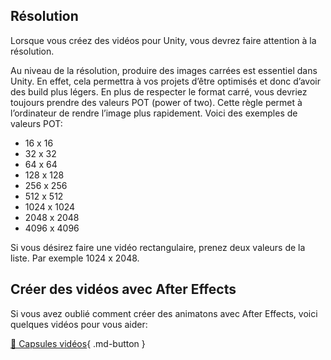 ## Résolution
Lorsque vous créez des vidéos pour Unity, vous devrez faire attention à la résolution.

Au niveau de la résolution, produire des images carrées est essentiel dans Unity. En effet, cela permettra à vos projets d’être optimisés et donc d’avoir des build plus légers. En plus de respecter le format carré, vous devriez toujours prendre des valeurs POT (power of two). Cette règle permet à l’ordinateur de rendre l’image plus rapidement. Voici des exemples de valeurs POT:

- 16 x 16
- 32 x 32
- 64 x 64
- 128 x 128
- 256 x 256
- 512 x 512
- 1024 x 1024
- 2048 x 2048
- 4096 x 4096

Si vous désirez faire une vidéo rectangulaire, prenez deux valeurs de la liste. Par exemple 1024 x 2048. 


## Créer des vidéos avec After Effects
Si vous avez oublié comment créer des animatons avec After Effects, voici quelques vidéos pour vous aider: 

[📁 Capsules vidéos](https://cmontmorency365-my.sharepoint.com/:f:/g/personal/lora_boisvert_cmontmorency_qc_ca/Erk_c-zhioRHvUq5W2lHFTwBGmQB3be35rla3wlET-5rYw?e=msibxX){ .md-button }   
